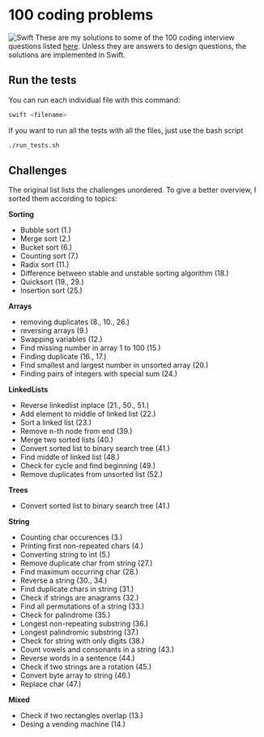 # 100 coding problems
![Swift](https://github.com/JulianRoesner/coding_problems/workflows/Swift/badge.svg)
These are my solutions to some of the 100 coding interview questions listed [here](https://codeburst.io/100-coding-interview-questions-for-programmers-b1cf74885fb7). Unless they are answers to design questions, the solutions are implemented in Swift.

## Run the tests
You can run each individual file with this command:
```bash
swift <filename>
```

If you want to run all the tests with all the files, just use the bash script
```bash
./run_tests.sh
```

## Challenges
The original list lists the challenges unordered. To give a better overview, I sorted them according to topics:

**Sorting**
- Bubble sort (1.)
- Merge sort (2.)
- Bucket sort (6.)
- Counting sort (7.)
- Radix sort (11.)
- Difference between stable and unstable sorting algorithm (18.)
- Quicksort (19., 29.)
- Insertion sort (25.)

**Arrays**
-  removing duplicates (8., 10., 26.)
- reversing arrays (9.)
- Swapping variables (12.)
- Find missing number in array 1 to 100 (15.)
-  Finding duplicate (16., 17.)
- Find smallest and largest number in unsorted array (20.)
- Finding pairs of integers with special sum (24.)

**LinkedLists**
-  Reverse linkedlist inplace (21., 50., 51.)
- Add element to middle of linked list (22.)
- Sort a linked list (23.)
- Remove n-th node from end (39.)
- Merge two sorted lists (40.)
- Convert sorted list to binary search tree (41.)
- Find middle of linked list (48.)
- Check for cycle and find beginning (49.)
- Remove duplicates from unsorted list (52.)

**Trees**
- Convert sorted list to binary search tree (41.)

**String**
- Counting char occurences (3.)
- Printing first non-repeated chars (4.)
- Converting string to int (5.)
- Remove duplicate char from string (27.)
- Find maximum occurring char (28.)
- Reverse a string (30., 34.)
- Find duplicate chars in string (31.)
- Check if strings are anagrams (32.)
- Find all permutations of a string (33.)
- Check for palindrome (35.)
- Longest non-repeating substring (36.)
- Longest palindromic substring (37.)
- Check for string with only digits (38.)
- Count vowels and consonants in a string (43.)
- Reverse words in a sentence (44.)
- Check if two strings are a rotation (45.)
- Convert byte array to string (46.)
- Replace char (47.)

**Mixed**
- Check if two rectangles overlap (13.)
- Desing a vending machine (14.)
